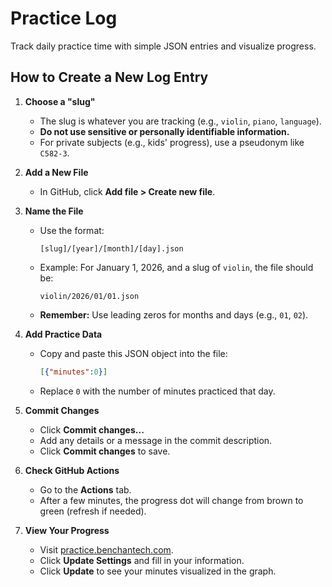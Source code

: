 # Practice Log

Track daily practice time with simple JSON entries and visualize progress.

## How to Create a New Log Entry

1. **Choose a "slug"**  
   - The slug is whatever you are tracking (e.g., `violin`, `piano`, `language`).  
   - **Do not use sensitive or personally identifiable information.**  
   - For private subjects (e.g., kids' progress), use a pseudonym like `C582-3`.

2. **Add a New File**  
   - In GitHub, click **Add file > Create new file**.

3. **Name the File**  
   - Use the format:  
     ```
     [slug]/[year]/[month]/[day].json
     ```
   - Example: For January 1, 2026, and a slug of `violin`, the file should be:  
     ```
     violin/2026/01/01.json
     ```
   - **Remember:** Use leading zeros for months and days (e.g., `01`, `02`).

4. **Add Practice Data**  
   - Copy and paste this JSON object into the file:  
     ```json
     [{"minutes":0}]
     ```
   - Replace `0` with the number of minutes practiced that day.

5. **Commit Changes**  
   - Click **Commit changes...**  
   - Add any details or a message in the commit description.  
   - Click **Commit changes** to save.

6. **Check GitHub Actions**  
   - Go to the **Actions** tab.  
   - After a few minutes, the progress dot will change from brown to green (refresh if needed).

7. **View Your Progress**  
   - Visit [practice.benchantech.com](https://practice.benchantech.com).  
   - Click **Update Settings** and fill in your information.  
   - Click **Update** to see your minutes visualized in the graph.
